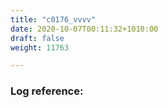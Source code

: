 ```yaml
---
title: "c0176_vvvv"
date: 2020-10-07T00:11:32+1010:00
draft: false
weight: 11763

---
```


### Log reference: <no value>

```

